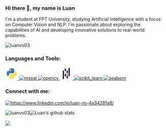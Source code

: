 ### Hi there 👋, my name is Luan
I'm a student at FPT University, studying Artificial Intelligence with a focus on Computer Vision and NLP. I'm passionate about exploring the capabilities of AI and developing innovative solutions to real-world problems.

<p align="left"> <img src="https://komarev.com/ghpvc/?username=luanvo03&label=Profile%20views&color=0e75b6&style=flat" alt="luanvo03" /> </p>

<h3 align="left">Languages and Tools:</h3>
<p align="left"> <a href="https://www.python.org" target="_blank" rel="noreferrer"> <img src="https://raw.githubusercontent.com/devicons/devicon/master/icons/python/python-original.svg" alt="python" width="40" height="40"/> </a> <a href="https://www.microsoft.com/en-us/sql-server" target="_blank" rel="noreferrer"> <img src="https://www.svgrepo.com/show/303229/microsoft-sql-server-logo.svg" alt="mssql" width="40" height="40"/> </a> <a href="https://opencv.org/" target="_blank" rel="noreferrer"> <img src="https://www.vectorlogo.zone/logos/opencv/opencv-icon.svg" alt="opencv" width="40" height="40"/> </a> <a href="https://pandas.pydata.org/" target="_blank" rel="noreferrer"> <img src="https://raw.githubusercontent.com/devicons/devicon/2ae2a900d2f041da66e950e4d48052658d850630/icons/pandas/pandas-original.svg" alt="pandas" width="40" height="40"/> </a> <a href="https://scikit-learn.org/" target="_blank" rel="noreferrer"> <img src="https://upload.wikimedia.org/wikipedia/commons/0/05/Scikit_learn_logo_small.svg" alt="scikit_learn" width="40" height="40"/> </a> <a href="https://seaborn.pydata.org/" target="_blank" rel="noreferrer"> <img src="https://seaborn.pydata.org/_images/logo-mark-lightbg.svg" alt="seaborn" width="40" height="40"/> </a> </p>

<h3 align="left">Connect with me:</h3>
<p align="left">
<a href="https://www.linkedin.com/in/luan-vo-4a34281a8/" target="blank"><img align="center" src="https://raw.githubusercontent.com/rahuldkjain/github-profile-readme-generator/master/src/images/icons/Social/linked-in-alt.svg" alt="https://www.linkedin.com/in/luan-vo-4a34281a8/" height="30" width="40" /></a>
</p>

<p><img align="left" src="https://github-readme-stats-sigma-five.app/api/top-langs?username=luanvo03&show_icons=true&theme=tokyonight&locale=en&layout=compact" alt="luanvo03" /></p>

![Luan's github stats](https://github-readme-stats-git-masterrstaa-rickstaa.vercel.app/api?username=luanvo03&show_icons=true&theme=tokyonight&hide=contribs,prs,issues)


<a href="https://github.com/luanvo03/IBM-Data-Science-Capstone">
  <!-- Change the `github-readme-stats.anuraghazra1.vercel.app` to `github-readme-stats.vercel.app`  -->
  <img align="center" src="https://github-readme-stats-sigma-five.vercel.app/api/pin/?username=luanvo03&repo=IBM-Data-Science-Capstone&theme=radical" />
</a>
